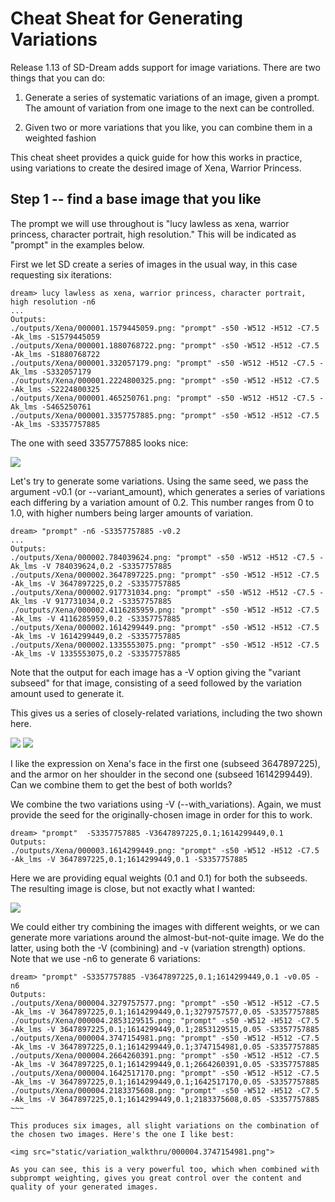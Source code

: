 # Cheat Sheat for Generating Variations

Release 1.13 of SD-Dream adds support for image variations. There are two things that you can do:

1. Generate a series of systematic variations of an image, given a
prompt. The amount of variation from one image to the next can be
controlled.

2. Given two or more variations that you like, you can combine them in
a weighted fashion

This cheat sheet provides a quick guide for how this works in
practice, using variations to create the desired image of Xena,
Warrior Princess.

## Step 1 -- find a base image that you like

The prompt we will use throughout is "lucy lawless as xena, warrior
princess, character portrait, high resolution." This will be indicated
as "prompt" in the examples below.

First we let SD create a series of images in the usual way, in this case
requesting six iterations:

~~~
dream> lucy lawless as xena, warrior princess, character portrait, high resolution -n6
...
Outputs:
./outputs/Xena/000001.1579445059.png: "prompt" -s50 -W512 -H512 -C7.5 -Ak_lms -S1579445059
./outputs/Xena/000001.1880768722.png: "prompt" -s50 -W512 -H512 -C7.5 -Ak_lms -S1880768722
./outputs/Xena/000001.332057179.png: "prompt" -s50 -W512 -H512 -C7.5 -Ak_lms -S332057179
./outputs/Xena/000001.2224800325.png: "prompt" -s50 -W512 -H512 -C7.5 -Ak_lms -S2224800325
./outputs/Xena/000001.465250761.png: "prompt" -s50 -W512 -H512 -C7.5 -Ak_lms -S465250761
./outputs/Xena/000001.3357757885.png: "prompt" -s50 -W512 -H512 -C7.5 -Ak_lms -S3357757885
~~~

The one with seed 3357757885 looks nice:

<img src="static/variation_walkthru/000001.3357757885.png"/>

Let's try to generate some variations. Using the same seed, we pass
the argument -v0.1 (or --variant_amount), which generates a series of
variations each differing by a variation amount of 0.2. This number
ranges from 0 to 1.0, with higher numbers being larger amounts of
variation.

~~~
dream> "prompt" -n6 -S3357757885 -v0.2
...
Outputs:
./outputs/Xena/000002.784039624.png: "prompt" -s50 -W512 -H512 -C7.5 -Ak_lms -V 784039624,0.2 -S3357757885
./outputs/Xena/000002.3647897225.png: "prompt" -s50 -W512 -H512 -C7.5 -Ak_lms -V 3647897225,0.2 -S3357757885
./outputs/Xena/000002.917731034.png: "prompt" -s50 -W512 -H512 -C7.5 -Ak_lms -V 917731034,0.2 -S3357757885
./outputs/Xena/000002.4116285959.png: "prompt" -s50 -W512 -H512 -C7.5 -Ak_lms -V 4116285959,0.2 -S3357757885
./outputs/Xena/000002.1614299449.png: "prompt" -s50 -W512 -H512 -C7.5 -Ak_lms -V 1614299449,0.2 -S3357757885
./outputs/Xena/000002.1335553075.png: "prompt" -s50 -W512 -H512 -C7.5 -Ak_lms -V 1335553075,0.2 -S3357757885
~~~

Note that the output for each image has a -V option giving the
"variant subseed" for that image, consisting of a seed followed by the
variation amount used to generate it.

This gives us a series of closely-related variations, including the
two shown here.

<img src="static/variation_walkthru/000002.3647897225.png">
<img src="static/variation_walkthru/000002.1614299449.png">


I like the expression on Xena's face in the first one (subseed
3647897225), and the armor on her shoulder in the second one (subseed
1614299449). Can we combine them to get the best of both worlds?

We combine the two variations using -V (--with_variations). Again, we
must provide the seed for the originally-chosen image in order for
this to work.

~~~
dream> "prompt"  -S3357757885 -V3647897225,0.1;1614299449,0.1
Outputs:
./outputs/Xena/000003.1614299449.png: "prompt" -s50 -W512 -H512 -C7.5 -Ak_lms -V 3647897225,0.1;1614299449,0.1 -S3357757885
~~~

Here we are providing equal weights (0.1 and 0.1) for both the
subseeds. The resulting image is close, but not exactly what I
wanted:

<img src="static/variation_walkthru/000003.1614299449.png">

We could either try combining the images with different weights, or we
can generate more variations around the almost-but-not-quite image. We
do the latter, using both the -V (combining) and -v (variation
strength) options. Note that we use -n6 to generate 6 variations:

~~~~
dream> "prompt" -S3357757885 -V3647897225,0.1;1614299449,0.1 -v0.05 -n6
Outputs:
./outputs/Xena/000004.3279757577.png: "prompt" -s50 -W512 -H512 -C7.5 -Ak_lms -V 3647897225,0.1;1614299449,0.1;3279757577,0.05 -S3357757885
./outputs/Xena/000004.2853129515.png: "prompt" -s50 -W512 -H512 -C7.5 -Ak_lms -V 3647897225,0.1;1614299449,0.1;2853129515,0.05 -S3357757885
./outputs/Xena/000004.3747154981.png: "prompt" -s50 -W512 -H512 -C7.5 -Ak_lms -V 3647897225,0.1;1614299449,0.1;3747154981,0.05 -S3357757885
./outputs/Xena/000004.2664260391.png: "prompt" -s50 -W512 -H512 -C7.5 -Ak_lms -V 3647897225,0.1;1614299449,0.1;2664260391,0.05 -S3357757885
./outputs/Xena/000004.1642517170.png: "prompt" -s50 -W512 -H512 -C7.5 -Ak_lms -V 3647897225,0.1;1614299449,0.1;1642517170,0.05 -S3357757885
./outputs/Xena/000004.2183375608.png: "prompt" -s50 -W512 -H512 -C7.5 -Ak_lms -V 3647897225,0.1;1614299449,0.1;2183375608,0.05 -S3357757885
~~~

This produces six images, all slight variations on the combination of
the chosen two images. Here's the one I like best:

<img src="static/variation_walkthru/000004.3747154981.png">

As you can see, this is a very powerful too, which when combined with
subprompt weighting, gives you great control over the content and
quality of your generated images.